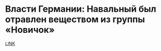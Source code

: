 # Власти Германии: Навальный был отравлен веществом из группы «Новичок»



[LINK](https://varlamov.ru/4013827.html)